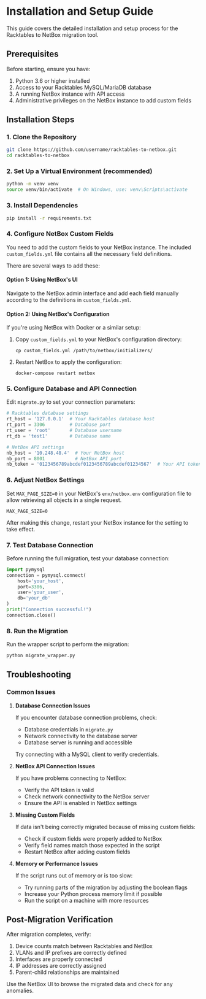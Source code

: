 # Installation and Setup Guide

This guide covers the detailed installation and setup process for the Racktables to NetBox migration tool.

## Prerequisites

Before starting, ensure you have:

1. Python 3.6 or higher installed
2. Access to your Racktables MySQL/MariaDB database
3. A running NetBox instance with API access
4. Administrative privileges on the NetBox instance to add custom fields

## Installation Steps

### 1. Clone the Repository

```bash
git clone https://github.com/username/racktables-to-netbox.git
cd racktables-to-netbox
```

### 2. Set Up a Virtual Environment (recommended)

```bash
python -m venv venv
source venv/bin/activate  # On Windows, use: venv\Scripts\activate
```

### 3. Install Dependencies

```bash
pip install -r requirements.txt
```

### 4. Configure NetBox Custom Fields

You need to add the custom fields to your NetBox instance. The included `custom_fields.yml` file contains all the necessary field definitions.

There are several ways to add these:

#### Option 1: Using NetBox's UI

Navigate to the NetBox admin interface and add each field manually according to the definitions in `custom_fields.yml`.

#### Option 2: Using NetBox's Configuration

If you're using NetBox with Docker or a similar setup:

1. Copy `custom_fields.yml` to your NetBox's configuration directory:
   ```
   cp custom_fields.yml /path/to/netbox/initializers/
   ```

2. Restart NetBox to apply the configuration:
   ```
   docker-compose restart netbox
   ```

### 5. Configure Database and API Connection

Edit `migrate.py` to set your connection parameters:

```python
# Racktables database settings
rt_host = '127.0.0.1'  # Your Racktables database host
rt_port = 3306         # Database port
rt_user = 'root'       # Database username
rt_db = 'test1'        # Database name

# NetBox API settings
nb_host = '10.248.48.4'  # Your NetBox host
nb_port = 8001           # NetBox API port
nb_token = '0123456789abcdef0123456789abcdef01234567'  # Your API token
```

### 6. Adjust NetBox Settings

Set `MAX_PAGE_SIZE=0` in your NetBox's `env/netbox.env` configuration file to allow retrieving all objects in a single request.

```
MAX_PAGE_SIZE=0
```

After making this change, restart your NetBox instance for the setting to take effect.

### 7. Test Database Connection

Before running the full migration, test your database connection:

```python
import pymysql
connection = pymysql.connect(
    host='your_host',
    port=3306,
    user='your_user',
    db='your_db'
)
print("Connection successful!")
connection.close()
```

### 8. Run the Migration

Run the wrapper script to perform the migration:

```bash
python migrate_wrapper.py
```

## Troubleshooting

### Common Issues

1. **Database Connection Issues**
   
   If you encounter database connection problems, check:
   - Database credentials in `migrate.py`
   - Network connectivity to the database server
   - Database server is running and accessible
   
   Try connecting with a MySQL client to verify credentials.

2. **NetBox API Connection Issues**
   
   If you have problems connecting to NetBox:
   - Verify the API token is valid
   - Check network connectivity to the NetBox server
   - Ensure the API is enabled in NetBox settings

3. **Missing Custom Fields**
   
   If data isn't being correctly migrated because of missing custom fields:
   - Check if custom fields were properly added to NetBox
   - Verify field names match those expected in the script
   - Restart NetBox after adding custom fields

4. **Memory or Performance Issues**
   
   If the script runs out of memory or is too slow:
   - Try running parts of the migration by adjusting the boolean flags
   - Increase your Python process memory limit if possible
   - Run the script on a machine with more resources

## Post-Migration Verification

After migration completes, verify:

1. Device counts match between Racktables and NetBox
2. VLANs and IP prefixes are correctly defined
3. Interfaces are properly connected
4. IP addresses are correctly assigned
5. Parent-child relationships are maintained

Use the NetBox UI to browse the migrated data and check for any anomalies.
